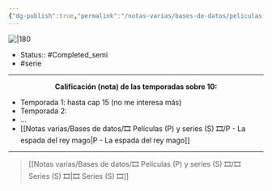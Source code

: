 ```yaml
---
{"dg-publish":true,"permalink":"/notas-varias/bases-de-datos/peliculas-p-y-series-s/s-black-clover/"}
---
```



![|180](https://m.media-amazon.com/images/M/MV5BN2FlYjYxMTMtZGQzYy00OWU2LTkyYWMtNWJhODhmZmM0N2FhXkEyXkFqcGdeQXVyNjAwNDUxODI@._V1_SX300.jpg)

- Status:: #Completed_semi  
- #serie

---

**<center>Calificación (nota) de las temporadas sobre 10:</center>**

- Temporada 1: hasta cap 15 (no me interesa más)
- Temporada 2: 
- ...
- [[Notas varias/Bases de datos/🎞️ Películas (P) y series (S) 🎞️/P - La espada del rey mago\|P - La espada del rey mago]]

---

> [[Notas varias/Bases de datos/🎞️ Películas (P) y series (S) 🎞️/🎞️ Series (S) 🎞️\|🎞️ Series (S) 🎞️]]